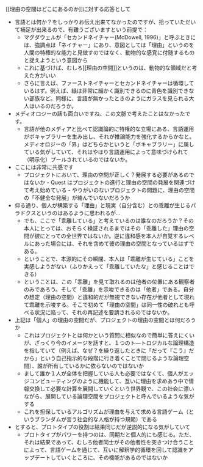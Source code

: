 
[[理由の空間はどこにあるのか]]に対する応答として
* 言語とは何か？をしっかりお伝え出来てなかったのですが、拾っていただいて補足が出来るので、有難うございますという前提で：
	* マグダウェルが「セカンドネイチャー(McDowell, 1996)」と呼ぶときには、強調点は「ネイチャー」にあり、意図としては「理由」というのを人間の特権的な能力と見做すのではなく、動物的な感覚に付随するものと捉えようという意図から
	* これに基づけば、むしろ[[理由の空間]]というのは、動物的な領域だと考えた方がいい
	* さらに言えば、ファーストネイチャーとセカンドネイチャーは循環しているはず。例えば、緑は非常に細かく識別できるのに青色を識別できない部族など。同様に、言語が無かったときのようにガラスを見られる大人はいるのだろうか。
* メディオロジーの話も面白いですね、この文脈で考えたことはなかったです。
	* 言語が他のメディアと比べて認識論的に特権的な立場にある、言語運用がボキャブラリーを生み出し、それが推論能力を強化するからかなと。メディオロジーの「界」はどちらかというと「ボキャブラリー」に属している気がしていて、それはやはり言語運用によって意味づけられて（明示化）プールされているのではないか。
* ここには非常に共感です
	* プロジェクトにおいて、理由の空間が正しく？発展する必要があるのではないか
			- Quest はプロジェクトの進行と理由の空間の発展を関連づけて考え始めている
			- やりがいのないプロジェクトの問題に、理由の空間の「不健全な発展」が絡んでいないだろうか
* 仰る通り、個人が構築する「理由」と現実（自分含む）との乖離が生じるパラドクスというのはあるように思われるが…
	* でも、ここで「乖離している」と考えているのは誰なのだろうか？その本人にとっては、おそらく検証されるまではその「乖離した」理由の空間が彼にとっての全世界ではないか。逆に違和感を本人が自覚するレベルにあった場合には、それを含めて彼の理由の空間となっているはずである。
	* ということで、本源的にその瞬間、本人は「乖離が生じている」ことを実感しようがない（ふりかえって「乖離していたな」と感じることはできる）
	* ということは、この「乖離」を見て取れるのは他者の位置にある観察者のみであろう。そして「乖離」を示唆できるのは「他者」である。自分の想定（理由の空間）と違和的だが無視できない存在が他者として現れて乖離を示唆する。そこで初めて「理由の空間」は同一性の破れとも呼べる状況に陥って、それの再記述を要請されるのではないか。
* 上記は「個人」の理由の空間だが、プロジェクトの理由の空間とは何だろうか
	* これはプロジェクトとは何かという質問に相似なので簡単に答えにくいが、ざっくり今のイメージを話すと、１つのト―トロジカルな論理構造を指していて（例えば、なぜ？を繰り返したときに「だって『こう』だから」という自己指示的な段階に行き着くことで閉じるような論理空間）、誰が所有しているかに依らないのではないか
	* まして誰か１人が全体を把握している人も必要ではなくて、個人がエッジコンピューティングのように機能して、互いに理由を求めあう中で情報交換して必要な計算を展開していくという世界観で、この社会に漂いながら、展開している論理空間をプロジェクトと呼んでいるような気がする
	* これを担保しているアルゴリズムが理由を与えて求める言語ゲーム（というブランダムが言う社会的な人格が持つ規範）である
* とすると、プロトタイプの役割は結果同じだが逆説的になる気がしていて
	* プロトタイプがパワーを持つのは、同期だと個人的にも感じる。ただ、それは結果であって、むしろ他者同士がその他者性を突きつけ合うことによって、言語ゲームを通じて、互いに解釈学的循環を回して認識をアップデートしていくところに、その機能があるのではないか